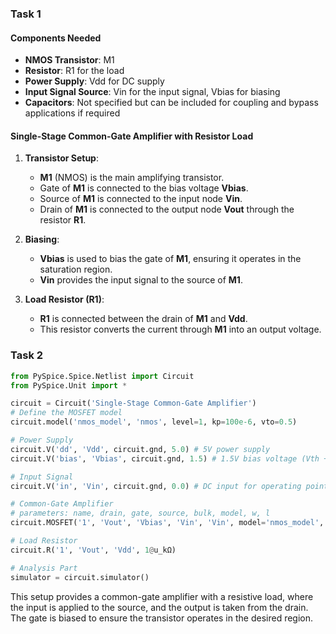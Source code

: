 ### Task 1

#### Components Needed
- **NMOS Transistor**: M1
- **Resistor**: R1 for the load
- **Power Supply**: Vdd for DC supply
- **Input Signal Source**: Vin for the input signal, Vbias for biasing
- **Capacitors**: Not specified but can be included for coupling and bypass applications if required

#### Single-Stage Common-Gate Amplifier with Resistor Load
1. **Transistor Setup**:
   - **M1** (NMOS) is the main amplifying transistor.
   - Gate of **M1** is connected to the bias voltage **Vbias**.
   - Source of **M1** is connected to the input node **Vin**.
   - Drain of **M1** is connected to the output node **Vout** through the resistor **R1**.

2. **Biasing**:
   - **Vbias** is used to bias the gate of **M1**, ensuring it operates in the saturation region.
   - **Vin** provides the input signal to the source of **M1**.

3. **Load Resistor (R1)**:
   - **R1** is connected between the drain of **M1** and **Vdd**.
   - This resistor converts the current through **M1** into an output voltage.

### Task 2

```python
from PySpice.Spice.Netlist import Circuit
from PySpice.Unit import *

circuit = Circuit('Single-Stage Common-Gate Amplifier')
# Define the MOSFET model
circuit.model('nmos_model', 'nmos', level=1, kp=100e-6, vto=0.5)

# Power Supply
circuit.V('dd', 'Vdd', circuit.gnd, 5.0) # 5V power supply
circuit.V('bias', 'Vbias', circuit.gnd, 1.5) # 1.5V bias voltage (Vth + 1.0 = 0.5 + 1.0 = 1.5)

# Input Signal
circuit.V('in', 'Vin', circuit.gnd, 0.0) # DC input for operating point

# Common-Gate Amplifier
# parameters: name, drain, gate, source, bulk, model, w, l
circuit.MOSFET('1', 'Vout', 'Vbias', 'Vin', 'Vin', model='nmos_model', w=100e-6, l=1e-6)

# Load Resistor
circuit.R('1', 'Vout', 'Vdd', 1@u_kΩ)

# Analysis Part
simulator = circuit.simulator()
```

This setup provides a common-gate amplifier with a resistive load, where the input is applied to the source, and the output is taken from the drain. The gate is biased to ensure the transistor operates in the desired region.